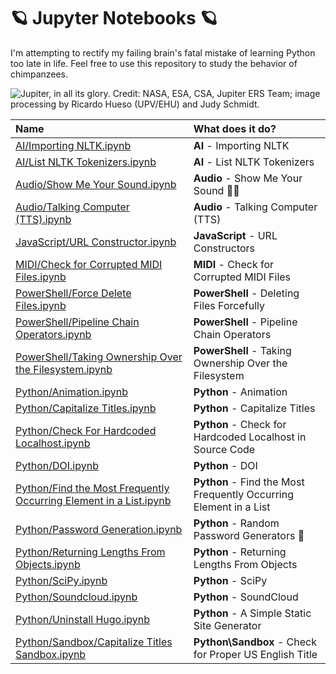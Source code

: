 # 🪐 Jupyter Notebooks 🪐

I'm attempting to rectify my failing brain's fatal mistake of learning Python too late in life. Feel free to use this repository to study the behavior of chimpanzees.

![Jupiter, in all its glory.](https://github.com/Kadelam/notebooks/raw/main/Data/jupiter.jpg)
Credit: NASA, ESA, CSA, Jupiter ERS Team; image processing by Ricardo Hueso (UPV/EHU) and Judy Schmidt.

Name | What does it do?
:---|:---
[AI/Importing NLTK.ipynb](https://github.com/Kadelam/notebooks/blob/main/AI/Importing%20NLTK.ipynb) | **AI** - Importing NLTK
[AI/List NLTK Tokenizers.ipynb](https://github.com/Kadelam/notebooks/blob/main/AI/List%20NLTK%20Tokenizers.ipynb) | **AI** - List NLTK Tokenizers
[Audio/Show Me Your Sound.ipynb](https://github.com/Kadelam/notebooks/blob/main/Audio/Show%20Me%20Your%20Sound.ipynb) | **Audio** - Show Me Your Sound 🎵👀
[Audio/Talking Computer (TTS).ipynb](https://github.com/Kadelam/notebooks/blob/main/Audio/Talking%20Computer%20(TTS).ipynb) | **Audio** - Talking Computer (TTS)
[JavaScript/URL Constructor.ipynb](https://github.com/Kadelam/notebooks/blob/main/JavaScript/URL%20Constructor.ipynb) | **JavaScript** - URL Constructors
[MIDI/Check for Corrupted MIDI Files.ipynb](https://github.com/Kadelam/notebooks/blob/main/MIDI/Check%20for%20Corrupted%20MIDI%20Files.ipynb) | **MIDI** - Check for Corrupted MIDI Files
[PowerShell/Force Delete Files.ipynb](https://github.com/Kadelam/notebooks/blob/main/PowerShell/Force%20Delete%20Files.ipynb) | **PowerShell** - Deleting Files Forcefully
[PowerShell/Pipeline Chain Operators.ipynb](https://github.com/Kadelam/notebooks/blob/main/PowerShell/Pipeline%20Chain%20Operators.ipynb) | **PowerShell** - Pipeline Chain Operators
[PowerShell/Taking Ownership Over the Filesystem.ipynb](https://github.com/Kadelam/notebooks/blob/main/PowerShell/Taking%20Ownership%20Over%20the%20Filesystem.ipynb) | **PowerShell** - Taking Ownership Over the Filesystem
[Python/Animation.ipynb](https://github.com/Kadelam/notebooks/blob/main/Python/Animation.ipynb) | **Python** - Animation
[Python/Capitalize Titles.ipynb](https://github.com/Kadelam/notebooks/blob/main/Python/Capitalize%20Titles.ipynb) | **Python** - Capitalize Titles
[Python/Check For Hardcoded Localhost.ipynb](https://github.com/Kadelam/notebooks/blob/main/Python/Check%20For%20Hardcoded%20Localhost.ipynb) | **Python** - Check for Hardcoded Localhost in Source Code
[Python/DOI.ipynb](https://github.com/Kadelam/notebooks/blob/main/Python/DOI.ipynb) | **Python** - DOI
[Python/Find the Most Frequently Occurring Element in a List.ipynb](https://github.com/Kadelam/notebooks/blob/main/Python/Find%20the%20Most%20Frequently%20Occurring%20Element%20in%20a%20List.ipynb) | **Python** - Find the Most Frequently Occurring Element in a List
[Python/Password Generation.ipynb](https://github.com/Kadelam/notebooks/blob/main/Python/Password%20Generation.ipynb) | **Python** - Random Password Generators 🔑
[Python/Returning Lengths From Objects.ipynb](https://github.com/Kadelam/notebooks/blob/main/Python/Returning%20Lengths%20From%20Objects.ipynb) | **Python** - Returning Lengths From Objects
[Python/SciPy.ipynb](https://github.com/Kadelam/notebooks/blob/main/Python/SciPy.ipynb) | **Python** - SciPy
[Python/Soundcloud.ipynb](https://github.com/Kadelam/notebooks/blob/main/Python/Soundcloud.ipynb) | **Python** - SoundCloud
[Python/Uninstall Hugo.ipynb](https://github.com/Kadelam/notebooks/blob/main/Python/Uninstall%20Hugo.ipynb) | **Python** - A Simple Static Site Generator
[Python/Sandbox/Capitalize Titles Sandbox.ipynb](https://github.com/Kadelam/notebooks/blob/main/Python/Sandbox/Capitalize%20Titles%20Sandbox.ipynb) | **Python\Sandbox** - Check for Proper US English Title
